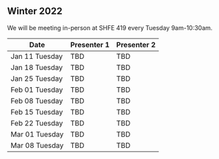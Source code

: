 ## Winter 2022
We will be meeting in-person at SHFE 419 every Tuesday 9am-10:30am.

| Date           | Presenter 1     | Presenter 2 |
|----------------|-----------------|-------------|
| Jan 11 Tuesday | TBD           | TBD      |
| Jan 18 Tuesday | TBD           | TBD      |
| Jan 25 Tuesday | TBD           | TBD       |
| Feb 01 Tuesday | TBD          | TBD    |
| Feb 08 Tuesday | TBD            | TBD      |
| Feb 15 Tuesday | TBD           | TBD       |
| Feb 22 Tuesday | TBD           | TBD       |
| Mar 01 Tuesday | TBD           | TBD      |
| Mar 08 Tuesday | TBD          | TBD    |

